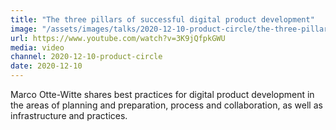```yaml
---
title: "The three pillars of successful digital product development"
image: "/assets/images/talks/2020-12-10-product-circle/the-three-pillars-of-successful-digital-product-development.jpg"
url: https://www.youtube.com/watch?v=3K9jQfpkGWU
media: video
channel: 2020-12-10-product-circle
date: 2020-12-10
---
```


Marco Otte-Witte shares best practices for digital product development in the
areas of planning and preparation, process and collaboration, as well as
infrastructure and practices.
